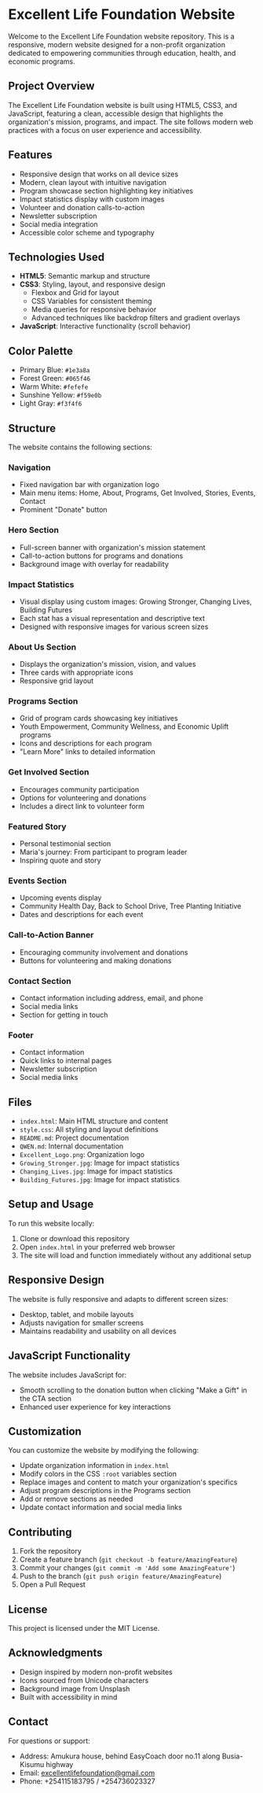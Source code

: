 # Excellent Life Foundation Website

Welcome to the Excellent Life Foundation website repository. This is a responsive, modern website designed for a non-profit organization dedicated to empowering communities through education, health, and economic programs.

## Project Overview

The Excellent Life Foundation website is built using HTML5, CSS3, and JavaScript, featuring a clean, accessible design that highlights the organization's mission, programs, and impact. The site follows modern web practices with a focus on user experience and accessibility.

## Features

- Responsive design that works on all device sizes
- Modern, clean layout with intuitive navigation
- Program showcase section highlighting key initiatives
- Impact statistics display with custom images
- Volunteer and donation calls-to-action
- Newsletter subscription
- Social media integration
- Accessible color scheme and typography

## Technologies Used

- **HTML5**: Semantic markup and structure
- **CSS3**: Styling, layout, and responsive design
  - Flexbox and Grid for layout
  - CSS Variables for consistent theming
  - Media queries for responsive behavior
  - Advanced techniques like backdrop filters and gradient overlays
- **JavaScript**: Interactive functionality (scroll behavior)

## Color Palette

- Primary Blue: `#1e3a8a`
- Forest Green: `#065f46`
- Warm White: `#fefefe`
- Sunshine Yellow: `#f59e0b`
- Light Gray: `#f3f4f6`

## Structure

The website contains the following sections:

### Navigation
- Fixed navigation bar with organization logo
- Main menu items: Home, About, Programs, Get Involved, Stories, Events, Contact
- Prominent "Donate" button

### Hero Section
- Full-screen banner with organization's mission statement
- Call-to-action buttons for programs and donations
- Background image with overlay for readability

### Impact Statistics
- Visual display using custom images: Growing Stronger, Changing Lives, Building Futures
- Each stat has a visual representation and descriptive text
- Designed with responsive images for various screen sizes

### About Us Section
- Displays the organization's mission, vision, and values
- Three cards with appropriate icons
- Responsive grid layout

### Programs Section
- Grid of program cards showcasing key initiatives
- Youth Empowerment, Community Wellness, and Economic Uplift programs
- Icons and descriptions for each program
- "Learn More" links to detailed information

### Get Involved Section
- Encourages community participation
- Options for volunteering and donations
- Includes a direct link to volunteer form

### Featured Story
- Personal testimonial section
- Maria's journey: From participant to program leader
- Inspiring quote and story

### Events Section
- Upcoming events display
- Community Health Day, Back to School Drive, Tree Planting Initiative
- Dates and descriptions for each event

### Call-to-Action Banner
- Encouraging community involvement and donations
- Buttons for volunteering and making donations

### Contact Section
- Contact information including address, email, and phone
- Social media links
- Section for getting in touch

### Footer
- Contact information
- Quick links to internal pages
- Newsletter subscription
- Social media links

## Files

- `index.html`: Main HTML structure and content
- `style.css`: All styling and layout definitions
- `README.md`: Project documentation
- `QWEN.md`: Internal documentation
- `Excellent_Logo.png`: Organization logo
- `Growing_Stronger.jpg`: Image for impact statistics
- `Changing_Lives.jpg`: Image for impact statistics
- `Building_Futures.jpg`: Image for impact statistics

## Setup and Usage

To run this website locally:

1. Clone or download this repository
2. Open `index.html` in your preferred web browser
3. The site will load and function immediately without any additional setup

## Responsive Design

The website is fully responsive and adapts to different screen sizes:
- Desktop, tablet, and mobile layouts
- Adjusts navigation for smaller screens
- Maintains readability and usability on all devices

## JavaScript Functionality

The website includes JavaScript for:
- Smooth scrolling to the donation button when clicking "Make a Gift" in the CTA section
- Enhanced user experience for key interactions

## Customization

You can customize the website by modifying the following:

- Update organization information in `index.html`
- Modify colors in the CSS `:root` variables section
- Replace images and content to match your organization's specifics
- Adjust program descriptions in the Programs section
- Add or remove sections as needed
- Update contact information and social media links

## Contributing

1. Fork the repository
2. Create a feature branch (`git checkout -b feature/AmazingFeature`)
3. Commit your changes (`git commit -m 'Add some AmazingFeature'`)
4. Push to the branch (`git push origin feature/AmazingFeature`)
5. Open a Pull Request

## License

This project is licensed under the MIT License.

## Acknowledgments

- Design inspired by modern non-profit websites
- Icons sourced from Unicode characters
- Background image from Unsplash
- Built with accessibility in mind

## Contact

For questions or support:
- Address: Amukura house, behind EasyCoach door no.11 along Busia-Kisumu highway
- Email: excellentlifefoundation@gmail.com
- Phone: +254115183795 / +254736023327